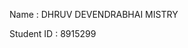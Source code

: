 Name : DHRUV DEVENDRABHAI MISTRY                    
                                                     
Student ID : 8915299
